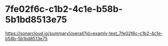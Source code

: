 # 7fe02f6c-c1b2-4c1e-b58b-5b1bd8513e75
https://sonarcloud.io/summary/overall?id=examly-test_7fe02f6c-c1b2-4c1e-b58b-5b1bd8513e75
